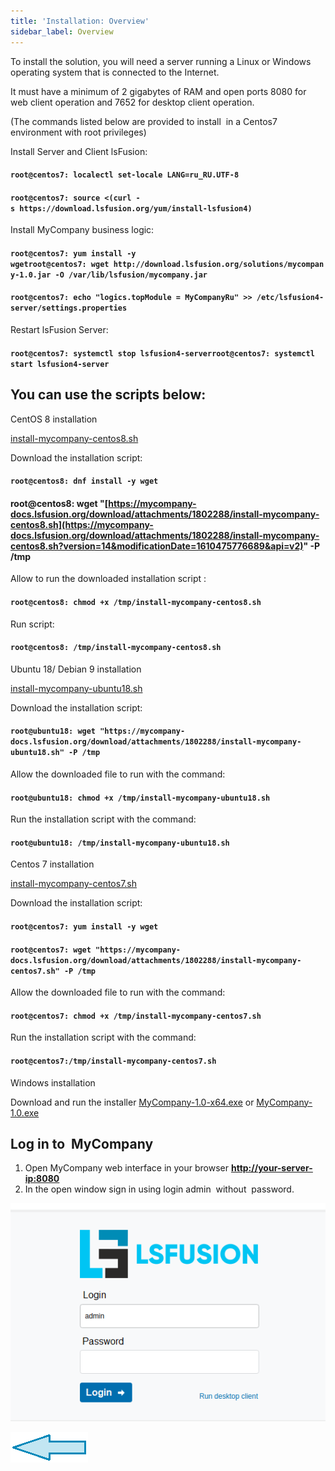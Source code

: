 ```yaml
---
title: 'Installation: Overview'
sidebar_label: Overview
---
```


To install the solution, you will need a server running a Linux or Windows operating system that is connected to the Internet. 

It must have a minimum of 2 gigabytes of RAM and open ports 8080 for web client operation and 7652 for desktop client operation.

(The commands listed below are provided to install  in a Centos7 environment with root privileges)

Install Server and Client lsFusion:

#### `root@centos7: localectl set-locale LANG=ru_RU.UTF-8`

#### `root@centos7: source <(curl -s https://download.lsfusion.org/yum/install-lsfusion4)`

Install MyCompany business logic:

#### `root@centos7: yum install -y wgetroot@centos7: wget http://download.lsfusion.org/solutions/mycompany-1.0.jar -O /var/lib/lsfusion/mycompany.jar`

#### `root@centos7: echo "logics.topModule = MyCompanyRu" >> /etc/lsfusion4-server/settings.properties`

Restart lsFusion Server:

#### `root@centos7: systemctl stop lsfusion4-serverroot@centos7: systemctl start lsfusion4-server`

  

## You can use the scripts below:

  

CentOS 8 installation

[install-mycompany-centos8.sh](attachments/1802690/1802691.sh)

Download the installation script:

  

#### `root@centos8: dnf install -y wget`

  

#### root@centos8: wget "[https://mycompany-docs.lsfusion.org/download/attachments/1802288/install-mycompany-centos8.sh](https://mycompany-docs.lsfusion.org/download/attachments/1802288/install-mycompany-centos8.sh?version=14&modificationDate=1610475776689&api=v2)" -P /tmp

Allow to run the downloaded installation script :

#### `root@centos8: chmod +x /tmp/install-mycompany-centos8.sh`

Run script:

#### `root@centos8: /tmp/install-mycompany-centos8.sh`

Ubuntu 18/ Debian 9 installation

[install-mycompany-ubuntu18.sh](attachments/1802690/1802695.sh)

Download the installation script:

#### `root@ubuntu18: wget "https://mycompany-docs.lsfusion.org/download/attachments/1802288/install-mycompany-ubuntu18.sh" -P /tmp`

Allow the downloaded file to run with the command:

#### `root@ubuntu18: chmod +x /tmp/install-mycompany-ubuntu18.sh`

Run the installation script with the command: 

#### `root@ubuntu18: /tmp/install-mycompany-ubuntu18.sh`

Centos 7 installation

[install-mycompany-centos7.sh](attachments/1802690/1802705.sh)

Download the installation script:

#### `root@centos7: yum install -y wget`

#### `root@centos7: wget "https://mycompany-docs.lsfusion.org/download/attachments/1802288/install-mycompany-centos7.sh" -P /tmp`

Allow the downloaded file to run with the command:

#### `root@centos7: chmod +x /tmp/install-mycompany-centos7.sh`

Run the installation script with the command: 

#### `root@centos7:/tmp/install-mycompany-centos7.sh`

  

Windows installation

Download and run the installer [MyCompany-1.0-x64.exe](https://download.lsfusion.org/solutions/MyCompany-1.0-x64.exe) or [MyCompany-1.0.exe](https://download.lsfusion.org/solutions/MyCompany-1.0.exe)

  

  

## Log in to  MyCompany

1.  Open MyCompany web interface in your browser **<u><http://your-server-ip:8080></u>**
2.  In the open window sign in using login admin  without  password.

![](attachments/1802690/1802693.png)

  

![](attachments/1802690/1802707.png)

